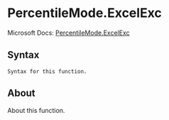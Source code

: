 ---
---

# PercentileMode.ExcelExc

Microsoft Docs: [PercentileMode.ExcelExc](https://docs.microsoft.com/en-us/powerquery-m/percentilemode-excelexc)

## Syntax

```powerquery-m
Syntax for this function.
```

## About

About this function.

